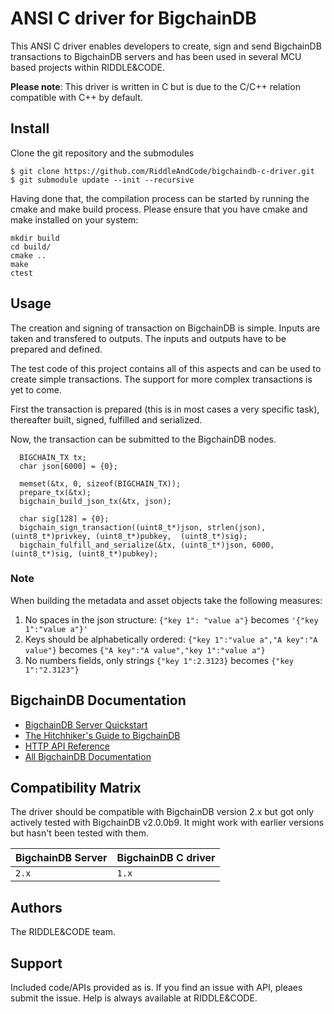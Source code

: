 <!---
Copyright RiddleandCode
--->


# ANSI C driver for BigchainDB

This ANSI C driver enables developers to create, sign and send BigchainDB transactions to BigchainDB servers and has been used in several MCU based projects within RIDDLE&CODE.

**Please note**: This driver is written in C but is due to the C/C++ relation compatible with C++ by default. 


## Install


Clone the git repository and the submodules

```
$ git clone https://github.com/RiddleAndCode/bigchaindb-c-driver.git
$ git submodule update --init --recursive
```

Having done that, the compilation process can be started by running the cmake and make build process. 
Please ensure that you have cmake and make installed on your system:

```
mkdir build
cd build/
cmake ..
make
ctest
```


## Usage

The creation and signing of transaction on BigchainDB is simple. Inputs are taken and transfered to outputs. 
The inputs and outputs have to be prepared and defined. 


The test code of this project contains all of this aspects and can be used to create simple transactions. The support for more complex transactions is yet to come.

First the transaction is prepared (this is in most cases a very specific task), thereafter
built, signed, fulfilled and serialized. 

Now, the transaction can be submitted to the BigchainDB nodes.

```
  BIGCHAIN_TX tx;
  char json[6000] = {0};

  memset(&tx, 0, sizeof(BIGCHAIN_TX));
  prepare_tx(&tx);
  bigchain_build_json_tx(&tx, json);
 
  char sig[128] = {0};
  bigchain_sign_transaction((uint8_t*)json, strlen(json), (uint8_t*)privkey, (uint8_t*)pubkey,  (uint8_t*)sig);
  bigchain_fulfill_and_serialize(&tx, (uint8_t*)json, 6000, (uint8_t*)sig, (uint8_t*)pubkey);

```


### Note
When building the metadata and asset objects take the following measures:
1. No spaces in the json structure: ```{"key 1": "value a"}``` becomes ```'{"key 1":"value a"}'```
2. Keys should be alphabetically ordered: ```{"key 1":"value a","A key":"A value"}``` becomes ```{"A key":"A value","key 1":"value a"}```
3. No numbers fields, only strings ```{"key 1":2.3123}``` becomes ```{"key 1":"2.3123"}```




## BigchainDB Documentation

* [BigchainDB Server Quickstart](http://docs.bigchaindb.com/projects/server/en/latest/quickstart.html)
* [The Hitchhiker's Guide to BigchainDB](https://www.bigchaindb.com/developers/guide/)
* [HTTP API Reference](http://docs.bigchaindb.com/projects/server/en/latest/http-client-server-api.html)
* [All BigchainDB Documentation](https://docs.bigchaindb.com/en/latest/)



## Compatibility Matrix

The driver should be compatible with BigchainDB version 2.x but got only actively tested with BigchainDB v2.0.0b9. It might work with earlier versions but hasn't been tested with them.

| BigchainDB Server | BigchainDB C driver |
| ----------------- |------------------------------|
| `2.x`             | `1.x`                      |


## Authors

The RIDDLE&CODE team.


## Support

Included code/APIs provided as is. If you find an issue with API, pleaes submit the issue. Help is always available at RIDDLE&CODE.
 

